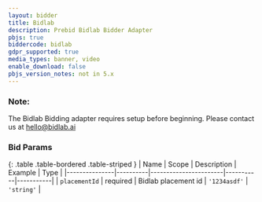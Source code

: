 ```yaml
---
layout: bidder
title: Bidlab
description: Prebid Bidlab Bidder Adapter
pbjs: true
biddercode: bidlab
gdpr_supported: true
media_types: banner, video
enable_download: false
pbjs_version_notes: not in 5.x
---
```


### Note:

The Bidlab Bidding adapter requires setup before beginning. Please contact us at hello@bidlab.ai

### Bid Params

{: .table .table-bordered .table-striped }
| Name          | Scope    | Description           | Example   | Type      |
|---------------|----------|-----------------------|-----------|-----------|
| `placementId`      | required | Bidlab placement id         | `'1234asdf'`    | `'string'` |

